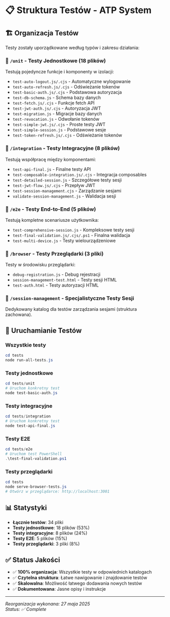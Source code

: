 # 📋 Struktura Testów - ATP System

## 🏗️ Organizacja Testów

Testy zostały uporządkowane według typów i zakresu działania:

### 📁 `/unit` - Testy Jednostkowe (18 plików)
Testują pojedyncze funkcje i komponenty w izolacji:
- `test-auto-logout.js/.cjs` - Automatyczne wylogowanie
- `test-auto-refresh.js/.cjs` - Odświeżanie tokenów
- `test-basic-auth.js/.cjs` - Podstawowa autoryzacja
- `test-db-schema.js` - Schema bazy danych
- `test-fetch.js/.cjs` - Funkcje fetch API
- `test-jwt-auth.js/.cjs` - Autoryzacja JWT
- `test-migration.js` - Migracje bazy danych
- `test-revocation.js` - Odwołanie tokenów
- `test-simple-jwt.js/.cjs` - Proste testy JWT
- `test-simple-session.js` - Podstawowe sesje
- `test-token-refresh.js/.cjs` - Odświeżanie tokenów

### 📁 `/integration` - Testy Integracyjne (8 plików)
Testują współpracę między komponentami:
- `test-api-final.js` - Finalne testy API
- `test-composable-integration.js/.cjs` - Integracja composables
- `test-detailed-session.js` - Szczegółowe testy sesji
- `test-jwt-flow.js/.cjs` - Przepływ JWT
- `test-session-management.cjs` - Zarządzanie sesjami
- `validate-session-management.js` - Walidacja sesji

### 📁 `/e2e` - Testy End-to-End (5 plików)
Testują kompletne scenariusze użytkownika:
- `test-comprehensive-session.js` - Kompleksowe testy sesji
- `test-final-validation.js/.cjs/.ps1` - Finalna walidacja
- `test-multi-device.js` - Testy wielourządzeniowe

### 📁 `/browser` - Testy Przeglądarki (3 pliki)
Testy w środowisku przeglądarki:
- `debug-registration.js` - Debug rejestracji
- `session-management-test.html` - Testy sesji HTML
- `test-auth.html` - Testy autoryzacji HTML

### 📁 `/session-management` - Specjalistyczne Testy Sesji
Dedykowany katalog dla testów zarządzania sesjami (struktura zachowana).

## 🚀 Uruchamianie Testów

### Wszystkie testy
```powershell
cd tests
node run-all-tests.js
```

### Testy jednostkowe
```powershell
cd tests/unit
# Uruchom konkretny test
node test-basic-auth.js
```

### Testy integracyjne
```powershell
cd tests/integration
# Uruchom konkretny test
node test-api-final.js
```

### Testy E2E
```powershell
cd tests/e2e
# Uruchom test PowerShell
.\test-final-validation.ps1
```

### Testy przeglądarki
```powershell
cd tests
node serve-browser-tests.js
# Otwórz w przeglądarce: http://localhost:3001
```

## 📊 Statystyki

- **Łącznie testów**: 34 pliki
- **Testy jednostkowe**: 18 plików (53%)
- **Testy integracyjne**: 8 plików (24%)
- **Testy E2E**: 5 plików (15%)
- **Testy przeglądarki**: 3 pliki (8%)

## ✅ Status Jakości

- ✅ **100% organizacja**: Wszystkie testy w odpowiednich katalogach
- ✅ **Czytelna struktura**: Łatwe nawigowanie i znajdowanie testów
- ✅ **Skalowalna**: Możliwość łatwego dodawania nowych testów
- ✅ **Dokumentowana**: Jasne opisy i instrukcje

---

*Reorganizacja wykonana: 27 maja 2025*  
*Status: ✅ Complete*
